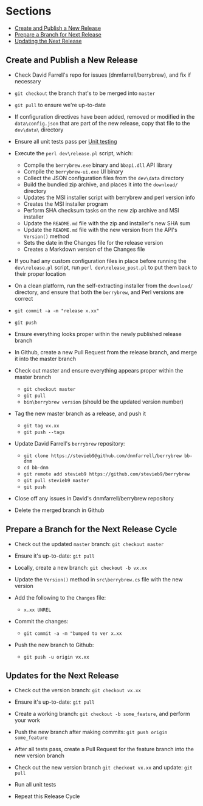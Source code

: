 # Sections

- [Create and Publish a New Release](#create-and-publish-a-new-release)
- [Prepare a Branch for Next Release](#prepare-a-branch-for-the-next-release-cycle)
- [Updating the Next Release](#updates-for-the-next-release)

## Create and Publish a New Release

- Check David Farrell's repo for issues (dnmfarrell/berrybrew), and fix if 
necessary
  
- `git checkout` the branch that's to be merged into `master`

- `git pull` to ensure we're up-to-date

- If configuration directives have been added, removed or modified in the
`data\config.json` that are part of the new release, copy that file to the
`dev\data\` directory

- Ensure all unit tests pass per 
[Unit testing](Unit%20Testing.md)

- Execute the `perl dev\release.pl` script, which:

    - Compile the `berrybrew.exe` binary and `bbapi.dll` API library
    - Compile the `berrybrew-ui.exe` UI binary
    - Collect the JSON configuration files from the `dev\data` directory
    - Build the bundled zip archive, and places it into the `download/`
    directory
    - Updates the MSI installer script with berrybrew and perl version info
    - Creates the MSI installer program
    - Perform SHA checksum tasks on the new zip archive and MSI installer
    - Update the `README.md` file with the zip and installer's new SHA sum
    - Update the `README.md` file with the new version from the API's
    `Version()` method
    - Sets the date in the Changes file for the release version      
    - Creates a Markdown version of the Changes file
    
- If you had any custom configuration files in place before running the
`dev\release.pl` script, run `perl dev\release_post.pl` to put them back to
their proper location

- On a clean platform, run the self-extracting installer from the `download/`
directory, and ensure that both the `berrybrew`, and Perl versions are correct

- `git commit -a -m "release x.xx"`

- `git push`

- Ensure everything looks proper within the newly published release branch

- In Github, create a new Pull Request from the release branch, and merge it
into the master branch

- Check out master and ensure everything appears proper within the master branch

    - `git checkout master`
    - `git pull`
    - `bin\berrybrew version` (should be the updated version number)

- Tag the new master branch as a release, and push it

    - `git tag vx.xx`
    - `git push --tags`
    
- Update David Farrell's `berrybrew` repository:

    - `git clone https://stevieb9@github.com/dnmfarrell/berrybrew bb-dnm`
    - `cd bb-dnm`
    - `git remote add stevieb9 https://github.com/stevieb9/berrybrew`
    - `git pull stevieb9 master`
    - `git push`

- Close off any issues in David's dnmfarrell/berrybrew repository
  
- Delete the merged branch in Github
    
## Prepare a Branch for the Next Release Cycle

- Check out the updated `master` branch: `git checkout master`

- Ensure it's up-to-date: `git pull`

- Locally, create a new branch: `git checkout -b vx.xx`

- Update the `Version()` method in `src\berrybrew.cs` file with the new version

- Add the following to the `Changes` file:

    - `x.xx UNREL`
   
- Commit the changes:

    - `git commit -a -m "bumped to ver x.xx`    

- Push the new branch to Github: 

    - `git push -u origin vx.xx` 
    
## Updates for the Next Release

- Check out the version branch: `git checkout vx.xx`    

- Ensure it's up-to-date: `git pull`

- Create a working branch: `git checkout -b some_feature`, and perform your work

- Push the new branch after making commits: `git push origin some_feature`

- After all tests pass, create a Pull Request for the feature branch into the
new version branch

- Check out the new version branch `git checkout vx.xx` and update: `git pull`

- Run all unit tests

- Repeat this Release Cycle
